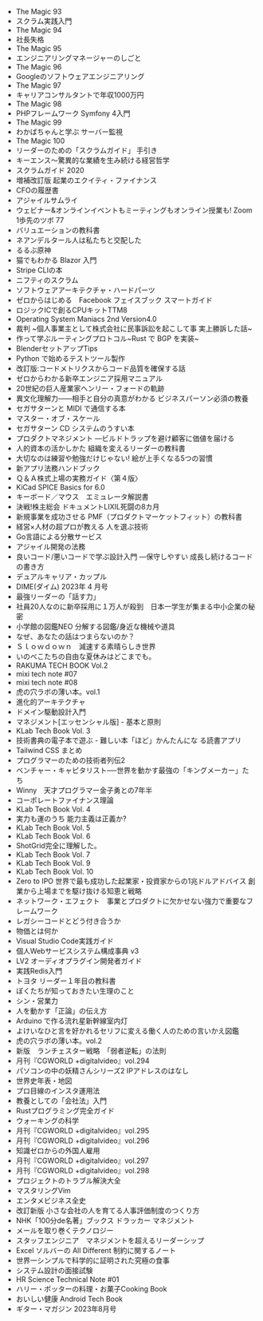 * The Magic 93
* スクラム実践入門
* The Magic 94
* 社長失格
* The Magic 95
* エンジニアリングマネージャーのしごと
* The Magic 96
* Googleのソフトウェアエンジニアリング
* The Magic 97
* キャリアコンサルタントで年収1000万円
* The Magic 98
* PHPフレームワーク Symfony 4入門
* The Magic 99
* わかばちゃんと学ぶ サーバー監視
* The Magic 100
* リーダーのための「スクラムガイド」 手引き
* キーエンス～驚異的な業績を生み続ける経営哲学
* スクラムガイド 2020
* 増補改訂版 起業のエクイティ・ファイナンス
* CFOの履歴書
* アジャイルサムライ
* ウェビナー&オンラインイベントもミーティングもオンライン授業も! Zoom 1歩先のツボ 77
* バリュエーションの教科書
* ネアンデルタール人は私たちと交配した
* るるぶ原神
* 猫でもわかる Blazor 入門
* Stripe CLIの本
* ニフティのスクラム
* ソフトウェアアーキテクチャ・ハードパーツ
* ゼロからはじめる　Facebook フェイスブック スマートガイド
* ロジックICで創るCPUキットTTM8
* Operating System Maniacs 2nd Version4.0
* 裁判 ~個人事業主として株式会社に民事訴訟を起こして事 実上勝訴した話~
* 作って学ぶルーティングプロトコル~Rust で BGP を実装~
* BlenderセットアップTips
* Python で始めるテストツール製作
* 改訂版:コードメトリクスからコード品質を確保する話
* ゼロからわかる新卒エンジニア採用マニュアル
* 20世紀の巨人産業家ヘンリー・フォードの軌跡
* 異文化理解力――相手と自分の真意がわかる ビジネスパーソン必須の教養
* セガサターンと MIDI で通信する本
* マスター・オブ・スケール
* セガサターン CD システムのうすい本
* プロダクトマネジメント ―ビルドトラップを避け顧客に価値を届ける
* 人的資本の活かしかた 組織を変えるリーダーの教科書
* 大切なのは練習や勉強だけじゃない! 絵が上手くなる5つの習慣
* 新アプリ法務ハンドブック
* Ｑ＆Ａ株式上場の実務ガイド〈第４版〉
* KiCad SPICE Basics for 6.0
* キーボード／マウス　エミュレータ解説書
* 決戦!株主総会 ドキュメントLIXIL死闘の8カ月
* 新規事業を成功させる PMF（プロダクトマーケットフィット）の教科書
* 経営×人材の超プロが教える 人を選ぶ技術
* Go言語による分散サービス
* アジャイル開発の法務
* 良いコード/悪いコードで学ぶ設計入門 ―保守しやすい 成長し続けるコードの書き方
* デュアルキャリア・カップル
* DIME(ダイム) 2023年 4 月号
* 最強リーダーの「話す力」
* 社員20人なのに新卒採用に１万人が殺到　日本一学生が集まる中小企業の秘密
* 小学館の図鑑NEO 分解する図鑑/身近な機械や道具
* なぜ、あなたの話はつまらないのか？
* Ｓｌｏｗｄｏｗｎ　減速する素晴らしき世界
* いのべこたちの自由な夏休みはどこまでも。
* RAKUMA TECH BOOK Vol.2
* mixi tech note #07
* mixi tech note #08
* 虎の穴ラボの薄い本。vol.1
* 進化的アーキテクチャ
* ドメイン駆動設計入門
* マネジメント[エッセンシャル版] - 基本と原則
* KLab Tech Book Vol. 3
* 技術書典の電子本で遊ぶ - 難しい本「ほど」かんたんにな る読書アプリ
* Tailwind CSS まとめ
* プログラマーのための技術者列伝2
* ベンチャー・キャピタリスト──世界を動かす最強の「キングメーカー」たち
* Winny　天才プログラマー金子勇との7年半
* コーポレートファイナンス理論
* KLab Tech Book Vol. 4
* 実力も運のうち 能力主義は正義か?
* KLab Tech Book Vol. 5
* KLab Tech Book Vol. 6
* ShotGrid完全に理解した。
* KLab Tech Book Vol. 7
* KLab Tech Book Vol. 9
* KLab Tech Book Vol. 10
* Zero to IPO 世界で最も成功した起業家・投資家からの1兆ドルアドバイス 創業から上場までを駆け抜ける知恵と戦略
* ネットワーク・エフェクト　事業とプロダクトに欠かせない強力で重要なフレームワーク
* レガシーコードとどう付き合うか
* 物価とは何か
* Visual Studio Code実践ガイド
* 個人Webサービスシステム構成事典 v3
* LV2 オーディオプラグイン開発者ガイド
* 実践Redis入門
* トヨタ リーダー１年目の教科書
* ぼくたちが知っておきたい生理のこと
* シン・営業力
* 人を動かす「正論」の伝え方
* Arduino で作る流れ星新幹線室内灯
* よけいなひと言を好かれるセリフに変える働く人のための言いかえ図鑑
* 虎の穴ラボの薄い本。vol.2
* 新版　ランチェスター戦略　「弱者逆転」の法則
* 月刊『CGWORLD +digitalvideo』vol.294
* パソコンの中の妖精さんシリーズ2 IPアドレスのはなし
* 世界史年表・地図
* プロ目線のインスタ運用法
* 教養としての「会社法」入門
* Rustプログラミング完全ガイド
* ウォーキングの科学
* 月刊『CGWORLD +digitalvideo』vol.295
* 月刊『CGWORLD +digitalvideo』vol.296
* 知識ゼロからの外国人雇用
* 月刊『CGWORLD +digitalvideo』vol.297
* 月刊『CGWORLD +digitalvideo』vol.298
* プロジェクトのトラブル解決大全
* マスタリングVim
* エンタメビジネス全史
* 改訂新版 小さな会社の人を育てる人事評価制度のつくり方
* NHK「100分de名著」ブックス ドラッカー マネジメント
* メールを取り巻くテクノロジー
* スタッフエンジニア　マネジメントを超えるリーダーシップ
* Excel ソルバーの All Different 制約に関するノート
* 世界一シンプルで科学的に証明された究極の食事
* システム設計の面接試験
* HR Science Technical Note #01
* ハリー・ポッターの料理・お菓子Cooking Book
* おいしい健康 Android Tech Book
* ギター・マガジン 2023年8月号
